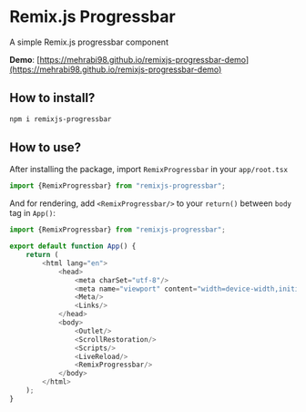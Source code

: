 # Remix.js Progressbar

A simple Remix.js progressbar component

**Demo**: [https://mehrabi98.github.io/remixjs-progressbar-demo](https://mehrabi98.github.io/remixjs-progressbar-demo)

## How to install?
```sh
npm i remixjs-progressbar
```

## How to use?
After installing the package, import `RemixProgressbar` in your `app/root.tsx`
```javascript
import {RemixProgressbar} from "remixjs-progressbar";
```
And for rendering, add `<RemixProgressbar/>` to your `return()` between `body` tag in `App()`:
```javascript
import {RemixProgressbar} from "remixjs-progressbar";

export default function App() {
    return (
        <html lang="en">
            <head>
                <meta charSet="utf-8"/>
                <meta name="viewport" content="width=device-width,initial-scale=1"/>
                <Meta/>
                <Links/>
            </head>
            <body>
                <Outlet/>
                <ScrollRestoration/>
                <Scripts/>
                <LiveReload/>
                <RemixProgressbar/>
            </body>
        </html>
    );
}
```
